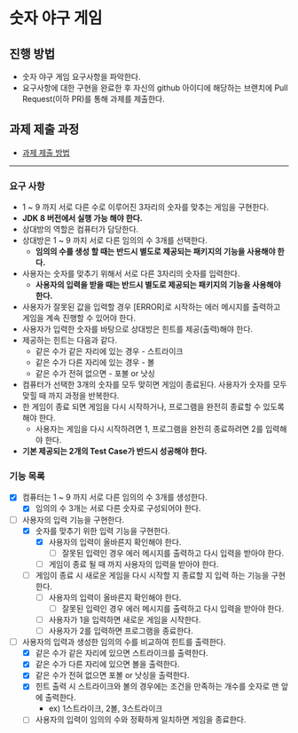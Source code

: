 # 숫자 야구 게임
## 진행 방법
* 숫자 야구 게임 요구사항을 파악한다.
* 요구사항에 대한 구현을 완료한 후 자신의 github 아이디에 해당하는 브랜치에 Pull Request(이하 PR)를 통해 과제를 제출한다.

## 과제 제출 과정
* [과제 제출 방법](https://github.com/next-step/nextstep-docs/tree/master/precourse)

***
### 요구 사항
* 1 ~ 9 까지 서로 다른 수로 이루어진 3자리의 숫자를 맞추는 게임을 구현한다.
* **JDK 8 버전에서 실행 가능 해야 한다.**
* 상대방의 역할은 컴퓨터가 담당한다.
* 상대방은 1 ~ 9 까지 서로 다른 임의의 수 3개를 선택한다.
  * **임의의 수를 생성 할 때는 반드시 별도로 제공되는 패키지의 기능을 사용해야 한다.**
* 사용자는 숫자를 맞추기 위해서 서로 다른 3자리의 숫자를 입력한다.
  * **사용자의 입력을 받을 때는 반드시 별도로 제공되는 패키지의 기능을 사용해야 한다.**
* 사용자가 잘못된 값을 입력할 경우 [ERROR]로 시작하는 에러 메시지를 출력하고 게임을 계속 진행할 수 있어야 한다.
* 사용자가 입력한 숫자를 바탕으로 상대방은 힌트를 제공(출력)해야 한다.
* 제공하는 힌트는 다음과 같다.
  * 같은 수가 같은 자리에 있는 경우 - 스트라이크
  * 같은 수가 다른 자리에 있는 경우 - 볼
  * 같은 수가 전혀 없으면 - 포볼 or 낫싱
* 컴퓨터가 선택한 3개의 숫자를 모두 맞히면 게임이 종료된다. 사용자가 숫자를 모두 맞힐 때 까지 과정을 반복한다.
* 한 게임이 종료 되면 게임을 다시 시작하거나, 프로그램을 완전히 종료할 수 있도록 해야 한다.
  * 사용자는 게임을 다시 시작하려면 1, 프로그램을 완전히 종료하려면 2를 입력해야 한다.
* **기본 제공되는 2개의 Test Case가 반드시 성공해야 한다.**

### 기능 목록
- [x] 컴퓨터는 1 ~ 9 까지 서로 다른 임의의 수 3개를 생성한다.
  - [x] 임의의 수 3개는 서로 다른 숫자로 구성되어야 한다.
- [ ] 사용자의 입력 기능을 구현한다.
  - [x] 숫자를 맞추기 위한 입력 기능을 구현한다.
    - [x] 사용자의 입력이 올바른지 확인해야 한다. 
      - [ ] 잘못된 입력인 경우 에러 메시지를 출력하고 다시 입력을 받아야 한다.
    - [ ] 게임이 종료 될 때 까지 사용자의 입력을 받아야 한다.
  - [ ] 게임이 종료 시 새로운 게임을 다시 시작할 지 종료할 지 입력 하는 기능을 구현한다.
    - [ ] 사용자의 입력이 올바른지 확인해야 한다.
      - [ ] 잘못된 입력인 경우 에러 메시지를 출력하고 다시 입력을 받아야 한다.
    - [ ] 사용자가 1을 입력하면 새로운 게임을 시작한다.
    - [ ] 사용자가 2를 입력하면 프로그램을 종료한다.
- [ ] 사용자의 입력과 생성한 임의의 수를 비교하여 힌트를 출력한다.
    - [x] 같은 수가 같은 자리에 있으면 스트라이크를 출력한다.
    - [x] 같은 수가 다른 자리에 있으면 볼을 출력한다.
    - [x] 같은 수가 전혀 없으면 포볼 or 낫싱을 출력한다.
  - [x] 힌트 출력 시 스트라이크와 볼의 경우에는 조건을 만족하는 개수를 숫자로 맨 앞에 출력한다.
    - ex) 1스트라이크, 2볼, 3스트라이크
  - [ ] 사용자의 입력이 임의의 수와 정확하게 일치하면 게임을 종료한다.